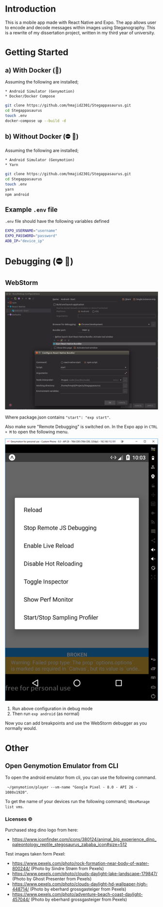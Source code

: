 # Introduction

This is a mobile app made with React Native and Expo. The app allows user to encode and decode messages within images using
Steganography. This is a rewrite of my dissertation project, written in my third year of university.

# Getting Started

## a) With Docker (:whale:)

Assuming the following are installed;

    * Android Simulator (Genymotion)
    * Docker/Docker Compose

```bash
git clone https://github.com/hmajid2301/Stegappasaurus.git
cd Stegappasaurus
touch .env
docker-compose up --build -d
```

## b) Without Docker (:no_entry: :whale:)

Assuming the following are installed;

    * Android Simulator (Genymotion)
    * Yarn

```bash
git clone https://github.com/hmajid2301/Stegappasaurus.git
cd Stegappasaurus
touch .env
yarn
npm android
```

## Example `.env` file

`.env` file should have the following variables defined
 
```bash
EXPO_USERNAME="username"
EXPO_PASSWORD="password"
ADB_IP="device_ip"
```

# Debugging (:no_entry: :bug:)

## WebStorm

![](docs/debugger.png)

Where package.json contains `"start": "exp start"`.

Also make sure "Remote Debugging" is switched on. In the Expo app in 
`CTRL + M` to open the following menu.

![](docs/remote-debugging.png)

1) Run above configuration in debug mode
2) Then run `exp android` (as normal)

Now you can add breakpoints and use the WebStorm debugger as you normally would.
    
# Other

## Open Genymotion Emulator from CLI

To open the android emulator from cli, you can use the following command.

`` ~/genymotion/player --vm-name "Google Pixel - 8.0 - API 26 - 1080x1920"``. 

To get the name of your devices run the following command; ``VBoxManage list vms``.



### Licenses :copyright:

Purchased steg dino logo from here: 
 * https://www.iconfinder.com/icons/380124/animal_big_experience_dino_paleontology_reptile_stegosaurus_zababa_icon#size=512

Test images taken form Pexel:
 * https://www.pexels.com/photo/rock-formation-near-body-of-water-800244/ (Photo by Sindre Strøm from Pexels)
 * https://www.pexels.com/photo/clouds-daylight-lake-landscape-179847/ (Photo by Ghost Presenter from Pexels)
 * https://www.pexels.com/photo/clouds-daylight-hd-wallpaper-high-448714/ (Photo by eberhard grossgasteiger from Pexels)
 * https://www.pexels.com/photo/adventure-beach-coast-daylight-457044/ (Photo by eberhard grossgasteiger from Pexels)